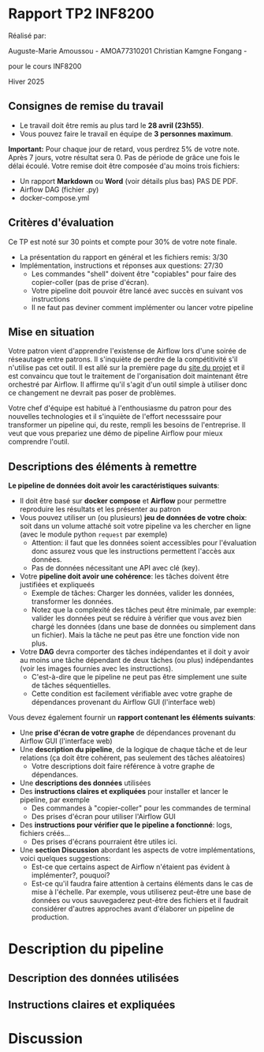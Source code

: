# Rapport TP2 INF8200


Réalisé par:

Auguste-Marie Amoussou - AMOA77310201
Christian Kamgne Fongang - 

pour le cours INF8200

Hiver 2025

## Consignes de remise du travail

* Le travail doit être remis au plus tard le **28 avril (23h55)**.
* Vous pouvez faire le travail en équipe de **3 personnes maximum**.

**Important:** Pour chaque jour de retard, vous perdrez 5% de votre note.
Après 7 jours, votre résultat sera 0.
Pas de période de grâce une fois le délai écoulé.
Votre remise doit être composée d'au moins trois fichiers:
* Un rapport **Markdown** ou **Word** (voir détails plus bas) PAS DE PDF.
* Airflow DAG (fichier .py)
* docker-compose.yml

## Critères d'évaluation

Ce TP est noté sur 30 points et compte pour 30% de votre note finale.

* La présentation du rapport en général et les fichiers remis: 3/30
* Implémentation, instructions et réponses aux questions: 27/30
  * Les commandes "shell" doivent être "copiables" pour faire des copier-coller (pas de prise d'écran).
  * Votre pipeline doit pouvoir être lancé avec succès en suivant vos instructions
  * Il ne faut pas deviner comment implémenter ou lancer votre pipeline


## Mise en situation
Votre patron vient d'apprendre l'existense de Airflow lors d'une soirée de réseautage entre patrons.
Il s'inquiète de perdre de la compétitivité s'il n'utilise pas cet outil.
Il est allé sur la première page du [site du projet](https://airflow.apache.org/) et il est convaincu que tout le traitement de l'organisation doit maintenant être orchestré par Airflow.
Il affirme qu'il s'agit d'un outil simple à utiliser donc ce changement ne devrait pas poser de problèmes.

Votre chef d'équipe est habitué à l'enthousiasme du patron pour des nouvelles technologies et il s'inquiète de l'effort necesssaire pour transformer un pipeline qui, du reste, rempli les besoins de l'entreprise.
Il veut que vous prepariez une démo de pipeline Airflow pour mieux comprendre l'outil.

## Descriptions des éléments à remettre

**Le pipeline de données doit avoir les caractéristiques suivants**:
* Il doit être basé sur **docker compose** et **Airflow** pour permettre reproduire les résultats et les présenter au patron
* Vous pouvez utiliser un (ou plusieurs) **jeu de données de votre choix**: soit dans un volume attaché soit votre pipeline va les chercher en ligne (avec le module python `request` par exemple)
  * Attention: il faut que les données soient accessibles pour l'évaluation donc assurez vous que les instructions permettent l'accès aux données.
  * Pas de données nécessitant une API avec clé (key).
* Votre **pipeline doit avoir une cohérence**: les tâches doivent être justifiées et expliqueés
  * Exemple de tâches: Charger les données, valider les données, transformer les données.
  * Notez que la complexité des tâches peut être minimale, par exemple: valider les données peut se réduire à vérifier que vous avez bien chargé les données (dans une base de données ou simplement dans un fichier). Mais la tâche ne peut pas être une fonction vide non plus.
* Votre **DAG** devra comporter des tâches indépendantes et il doit y avoir au moins une tâche dépendant de deux tâches (ou plus) indépendantes (voir les images fournies avec les instructions).
  * C'est-à-dire que le pipeline ne peut pas être simplement une suite de tâches séquentielles.
  * Cette condition est facilement vérifiable avec votre graphe de dépendances provenant du Airflow GUI (l'interface web)

Vous devez également fournir un **rapport contenant les éléments suivants**:
* Une **prise d'écran de votre graphe** de dépendances provenant du Airflow GUI (l'interface web)
* Une **description du pipeline**, de la logique de chaque tâche et de leur relations (ça doit être cohérent, pas seulement des tâches aléatoires)
  * Votre descriptions doit faire référence à votre graphe de dépendances.
* Une **descriptions des données** utilisées
* Des **instructions claires et expliquées** pour installer et lancer le pipeline, par exemple
  * Des commandes à "copier-coller" pour les commandes de terminal
  * Des prises d'écran pour utiliser l'Airflow GUI
* Des **instructions pour vérifier que le pipeline a fonctionné**: logs, fichiers créés...
  * Des prises d'écrans pourraient être utiles ici.
* Une **section Discussion** abordant les aspects de votre implémentations, voici quelques suggestions:
  * Est-ce que certains aspect de Airflow n'étaient pas évident à implémenter?, pouquoi?
  * Est-ce qu'il faudra faire attention à certains éléments dans le cas de mise à l'échelle. Par exemple, vous utiliserez peut-être une base de données ou vous sauvegaderez peut-être des fichiers et il faudrait considérer d'autres approches avant d'élaborer un pipeline de production.



# Description du pipeline

## Description des données utilisées

## Instructions claires et expliquées

# Discussion